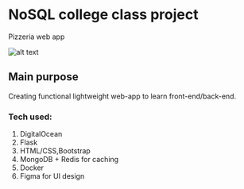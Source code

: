 # NoSQL college class project

Pizzeria web app

![alt text](bookstore_preview.png)

## Main purpose

Creating functional lightweight web-app to learn front-end/back-end.

### Tech used:
1) DigitalOcean
2) Flask
3) HTML/CSS,Bootstrap
4) MongoDB + Redis for caching
5) Docker
6) Figma for UI design


